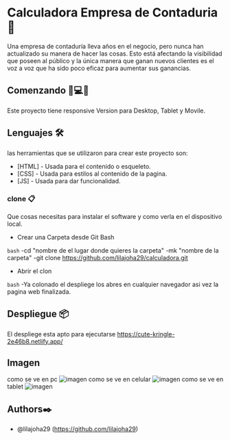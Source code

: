 # Calculadora Empresa de Contaduria 🧮

Una empresa de contaduría lleva años en el negocio, pero nunca han actualizado su manera de hacer las cosas. Esto está afectando la visibilidad que poseen al público y la única manera que ganan nuevos clientes es el voz a voz que ha sido poco eficaz para aumentar sus ganancias.

## Comenzando 📱💻📲

Este proyecto tiene responsive Version para Desktop, Tablet y Movile.

## Lenguajes 🛠️

las herramientas que se utilizaron para crear este proyecto son:

- [HTML] - Usada para el contenido o esqueleto.
- [CSS] - Usada para estilos al contenido de la pagina.
- [JS] - Usada para dar funcionalidad.

### clone 📋

Que cosas necesitas para instalar el software y como verla en el dispositivo local.

- Crear una Carpeta desde Git Bash

`bash`
-cd "nombre de el lugar donde quieres la carpeta"
-mk "nombre de la carpeta"
-git clone https://github.com/lilajoha29/calculadora.git

- Abrir el clon

`bash`
-Ya colonado el despliege los abres en cualquier navegador asi vez la pagina web finalizada.

## Despliegue 📦

El despliege esta apto para ejecutarse
https://cute-kringle-2e46b8.netlify.app/

## Imagen
como se ve en pc
![imagen](https://user-images.githubusercontent.com/88119236/201458625-9cf9ccf0-c9a8-402b-accc-53bce1436bdf.png)
como se ve en celular
![imagen](https://user-images.githubusercontent.com/88119236/201458674-b0c93b1f-8102-4a2a-89cd-848dfc90402d.png)
como se ve en tablet
![imagen](https://user-images.githubusercontent.com/88119236/201458765-80d4f8bf-3a8c-4f3a-b999-482232577656.png)



## Authors✒️

- @lilajoha29 (https://github.com/lilajoha29)
